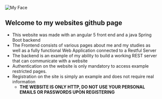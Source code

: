 ![My Face](https://avatars1.githubusercontent.com/u/22430504?s=400&u=eedff4d95a15279ecfeaa036211c9167dde159d0&v=4)
## Welcome to my websites github page
* This website was made with an angular 5 front end and a java Spring Boot backend
* The Frontend consists of various pages about me and my studies as well as a fully functional Web Application connected to a Restful Server
* The backend is an example of my ability to build a working REST server that can communicate with a website
* Authentication on the website is only mandatory to access example restricted pages.
* Registration on the site is simply an example and does not require real information
   * **THE WEBSITE IS ONLY HTTP, DO NOT USE YOUR PERSONAL EMAILS OR PASSWORDS UPON REGISTERING**
